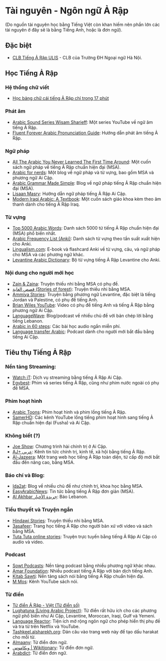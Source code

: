 # Tài nguyên - Ngôn ngữ Ả Rập

(Do nguồn tài nguyên học bằng Tiếng Việt còn khan hiếm nên phần lớn các tài nguyên ở đây sẽ là bằng Tiếng Anh, hoặc là đơn ngữ).

## Đặc biệt

- [CLB Tiếng Ả Rập ULIS](https://www.facebook.com/nadiarabiya/) - CLB của Trường ĐH Ngoại ngữ Hà Nội.

## Học Tiếng Ả Rập

### Hệ thống chữ viết

- [Học bảng chữ cái tiếng Ả Rập chỉ trong 17 phút](https://www.youtube.com/watch?v=JKEDd34bsYI)

### Phát âm

- [Arabic Sound Series Wisam Sharieff](https://www.youtube.com/playlist?list=PL3th4--PkgpZ95JVTLtSULb8F0eS765DG): Một series YouTube về ngữ âm tiếng Ả Rập.
- [Fluent Forever Arabic Pronunciation Guide](https://www.youtube.com/playlist?list=PLPMCN8ssVaTQC0uckewDh9KK39H5vmhIE): Hướng dẫn phát âm tiếng Ả Rập.

### Ngữ pháp

- [All The Arabic You Never Learned The First Time Around](http://allthearabicyouneverlearnedthefirsttimearound.com/download/): Một cuốn sách ngữ pháp về tiếng Ả Rập chuẩn hiện đại (MSA).
- [Arabic for nerds](https://arabic-for-nerds.com/): Một blog về ngữ pháp và từ vựng, bao gồm MSA và phương ngữ Ai Cập.
- [Arabic Grammar Made Simple](https://www.learnarabiconline.com/arabic-grammar-introduction/): Blog về ngữ pháp tiếng Ả Rập chuẩn hiện đại (MSA).
- [Lisaan Masry](https://www.lisaanmasry.org/grammar/introduction.html): Hướng dẫn ngữ pháp tiếng Ả Rập Ai Cập.
- [Modern Iraqi Arabic: A Textbook](https://www.mediafire.com/file/aixg2k4iz335wcq/Modern_Iraqi_Arabic_A_Textbook.pdf/file): Một cuốn sách giáo khoa kèm theo âm thanh dành cho tiếng Ả Rập Iraq.

### Từ vựng

- [Top 5000 Arabic Words](http://www.modernstandardarabic.com/top-5000-arabic-words/): Danh sách 5000 từ tiếng Ả Rập chuẩn hiện đại (MSA) phổ biến nhất.
- [Arabic Frequency List (Anki)](https://ankiweb.net/shared/info/742978041): Danh sách từ vựng theo tần suất xuất hiện cho Anki.
- [Lingualism.com](https://lingualism.com): E-book và flashcard Anki về từ vựng, câu, và ngữ pháp cho MSA và các phương ngữ khác.
- [Levantine Arabic Dictionary](https://ankiweb.net/shared/info/133807911): Bộ từ vựng tiếng Ả Rập Levantine cho Anki.

### Nội dung cho người mới học

- [Zain & Zaina](https://youtube.com/playlist?list=PLKvSfuIVM6ukFPqv_UDih3AVABVXjjlJy): Truyện thiếu nhi bằng MSA có phụ đề.
- [قصص الغابة (Stories of forest)](https://www.youtube.com/playlist?list=PLKvSfuIVM6ulIA_F6Q1vYnZ2rRIBxgGSp): Truyện thiếu nhi bằng MSA.
- [Ammiya Stories](https://www.youtube.com/watch?v=1i_EvBaMVoc&list=PLkKpIoiI_ktvvNXdVQKyGiaGSodbbj-WF): Truyện bằng phương ngữ Levantine, đặc biệt là tiếng Jordan và Palestine, có phụ đề tiếng Anh.
- [Brian Wiles YouTube](https://www.youtube.com/channel/UCtxkIdWKrCjdHmc3WE9Vxbw): Video có phụ đề tiếng Anh và tiếng Ả Rập bằng phương ngữ Ai Cập.
- [LanguageWave](http://languagewave.com/): Blog/podcast về nhiều chủ đề với bản chép lời bằng tiếng Lebanon.
- [Arabic in 60 steps](https://player.fm/series/arabic-in-60-steps-podcast): Các bài học audio ngắn miễn phí.
- [Language transfer Arabic](https://www.languagetransfer.org/free-courses-1#arabic): Podcast dành cho người mới bắt đầu bằng tiếng Ai Cập.

## Tiêu thụ Tiếng Ả Rập

### Nền tảng Streaming:

- [Watch iT](https://www.watchit.com/): Dịch vụ streaming bằng tiếng Ả Rập Ai Cập.
- [Egybest](https://best.egybest.film:2053/egbest/): Phim và series tiếng Ả Rập, cũng như phim nước ngoài có phụ đề MSA.

### Phim hoạt hình

- [Arabic Toons](http://www.arabic-toons.com/): Phim hoạt hình và phim lồng tiếng Ả Rập.
- [SamerHD](https://www.youtube.com/c/SamerHD/featured): Các kênh YouTube lồng tiếng phim hoạt hình sang tiếng Ả Rập chuẩn hiện đại (Fusha) và Ai Cập.

### Không biết (?)

- [Joe Show](https://www.google.com/search?q=https://www.youtube.com/c/TheJoeShowChannel): Chương trình hài chính trị ở Ai Cập.
- [AJ+ عربي](https://www.google.com/search?q=https://www.youtube.com/user/ajplusarabi): Kênh tin tức chính trị, kinh tế, xã hội bằng tiếng Ả Rập.
- [Al-Jazeera](https://learning.aljazeera.net/en): Một trang web học tiếng Ả Rập toàn diện, từ cấp độ mới bắt đầu đến nâng cao, bằng MSA.

### Báo chí và Blog:

- [Ida2at](https://www.ida2at.com/): Blog về nhiều chủ đề như chính trị, khoa học bằng MSA.
- [EasyArabicNews](https://www.easyarabicnews.com/): Tin tức bằng tiếng Ả Rập đơn giản (MSA).
- [Al Akhbar جريدة الأخبار](https://www.al-akhbar.com): Báo Lebanon.

### Tiểu thuyết và Truyện ngắn

- [Hindawi Stories](https://www.hindawi.org/books/categories/children.stories/): Truyện thiếu nhi bằng MSA.
- [3asafeer](https://3asafeer.com/index.php): Trang học tiếng Ả Rập cho người bản xứ với video và sách bằng MSA.
- [Tuta Tuta online stories](https://www.tuta-tuta.com/online-stories): Truyện trực tuyến bằng tiếng Ả Rập Ai Cập có audio và video.

### Podcast

- [Sowt Podcasts](https://www.google.com/search?q=https://sowt.com/ar/podcasts): Nền tảng podcast bằng nhiều phương ngữ khác nhau.
- [Amar Foundation](https://www.amar-foundation.org/podcasting/all-episodes/): Nhiều podcast tiếng Ả Rập với bản dịch tiếng Anh.
- [Kitab Sawti](https://www.google.com/search?q=https://www.kitabsawti.com/): Nền tảng sách nói bằng tiếng Ả Rập chuẩn hiện đại.
- [M Mos](https://www.google.com/search?q=https://www.youtube.com/c/MMosAudiobook/videos): Kênh YouTube sách nói.

### Từ điển

- [Từ điển Ả Rập - Việt (Từ điển số)](https://tudienso.com/tu-dien/tieng-arap.php)
- [Lughatuna (Living Arabic Project)](https://www.livingarabic.com): Từ điển rất hữu ích cho các phương ngữ phổ biến như Ai Cập, Levantine, Moroccan, Iraqi, Gulf và Yemeni.
- [Language Reactor](https://www.languagereactor.com/catalogue/youtube#language=ar): Tiện ích mở rộng ngôn ngữ cho phép hiển thị phụ đề và tra từ trên Netflix và YouTube.
- [Tashkeel.alsharekh.org](https://tashkeel.alsharekh.org): Dán câu vào trang web này để tạo dấu harakat cho mỗi từ.
- [Almaany](https://www.almaany.com/): Từ điển đơn ngữ.
- [ويكاموس | Wikitionary](https://ar.wiktionary.org/wiki/ويكاموس:الصفحة_الرئيسية): Từ điển đơn ngữ.
- [Arabdict](https://www.arabdict.com/en/عربي-عربي): Từ điển đơn ngữ.
